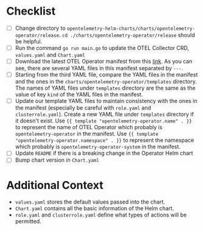# Checklist

- [ ] Change directory to `opentelemetry-helm-charts/charts/opentelemetry-operator/release`. `cd ./charts/opentelemetry-operator/release` should be helpful.
- [ ] Run the command `go run main.go` to update the OTEL Collector CRD, `values.yaml` and `Chart.yaml`
- [ ] Download the latest OTEL Operator manifest from this [link](https://github.com/open-telemetry/opentelemetry-operator/releases/latest/download/opentelemetry-operator.yaml).
  As you can see, there are several YAML files in this manifest separated by `---`.
- [ ] Starting from the third YAML file, compare the YAML files in the manifest and the ones in the `charts/opentelemetry-operator/templates` directory.
  The names of YAML files under `templates` directory are the same as the value of key `kind` of the YAML files in the manifest.
- [ ] Update our template YAML files to maintain consistency with the ones in the manifest (especially be careful with `role.yaml` and `clusterrole.yaml`).
  Create a new YAML file under `templates` directory if it doesn't exist.
  Use `{{ template "opentelemetry-operator.name" . }}` to represent the name of OTEL Operator which probably is `opentelemetry-operator` in the manifest.
  Use `{{ template "opentelemetry-operator.namespace" . }}` to represent the namespace which probably is `opentelemetry-operator-system` in the manifest.
- [ ] Update `README` if there is a breaking change in the Operator Helm chart
- [ ] Bump chart version in `Chart.yaml`

# Additional Context

- `values.yaml` stores the default values passed into the chart.
- `Chart.yaml` contains all the basic information of the Helm chart.
- `role.yaml` and `clusterrole.yaml` define what types of actions will be permitted.
